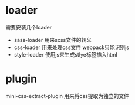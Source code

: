 # loader
需要安装几个loader
- sass-loader 用来scss文件的转义
- css-loader 用来处理css文件 webpack只能识别js
- style-loader 使用js来生成stlye标签插入html

# plugin

mini-css-extract-plugin 用来将css提取为独立的文件
